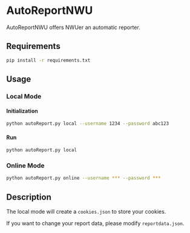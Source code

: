 # AutoReportNWU
AutoReportNWU offers NWUer an automatic reporter.

## Requirements
```bash
pip install -r requirements.txt
```

## Usage

### Local Mode

#### Initialization
```bash
python autoReport.py local --username 1234 --password abc123
```
#### Run
```bash
python autoReport.py local
```

### Online Mode
```bash
python autoReport.py online --username *** --password ***
```

## Description
The local mode will create a `cookies.json` to store your cookies.

If you want to change your report data, please modify `reportdata.json`.
